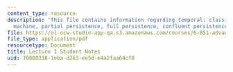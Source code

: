 ```yaml
---
content_type: resource
description: 'This file contains information regarding temporal: class overview, pointer
  machine, partial persistence, full persistence, confluent persistence, functional.'
file: https://ol-ocw-studio-app-qa.s3.amazonaws.com/courses/6-851-advanced-data-structures-spring-2012/708883381ebad263ee5de4a2faa64cf8_MIT6_851S12_L1.pdf
file_type: application/pdf
resourcetype: Document
title: Lecture 1 Student Notes
uid: 70888338-1eba-d263-ee5d-e4a2faa64cf8
---
```

